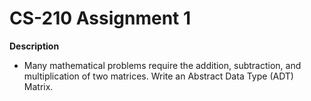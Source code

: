 # CS-210 Assignment 1

**Description**
* Many mathematical problems require the addition, subtraction, and multiplication of two matrices.
Write an Abstract Data Type (ADT) Matrix.
